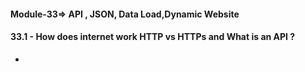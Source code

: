#### Module-33=> API , JSON, Data Load,Dynamic Website

#### 33.1 - How does internet work HTTP vs HTTPs and What is an API ?
-
